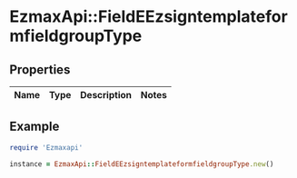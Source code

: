 # EzmaxApi::FieldEEzsigntemplateformfieldgroupType

## Properties

| Name | Type | Description | Notes |
| ---- | ---- | ----------- | ----- |

## Example

```ruby
require 'Ezmaxapi'

instance = EzmaxApi::FieldEEzsigntemplateformfieldgroupType.new()
```

